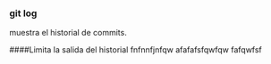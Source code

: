 ### git log
muestra el historial de commits.


####Limita la salida del historial
fnfnnfjnfqw
afafafsfqwfqw
fafqwfsf
